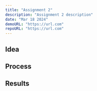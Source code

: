 ```yaml
---
title: "Assignment 2"
description: "Assignment 2 description"
date: "Mar 18 2024"
demoURL: "https://url.com"
repoURL: "https://url.com"
---
```


## Idea

## Process

## Results

